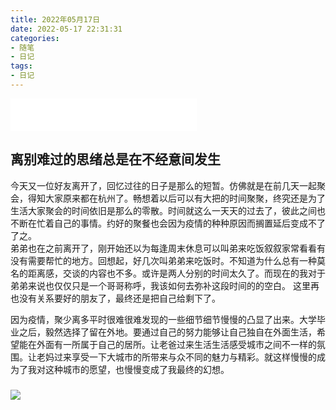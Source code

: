 ```yaml
---
title: 2022年05月17日
date: 2022-05-17 22:31:31
categories:
- 随笔
- 日记
tags:
- 日记
---
```


<iframe frameborder="no" border="0" marginwidth="0" marginheight="0" width=298 height=52 src="//music.163.com/outchain/player?type=2&id=1846568891&auto=1&height=32"></iframe>

## 离别难过的思绪总是在不经意间发生  

今天又一位好友离开了，回忆过往的日子是那么的短暂。仿佛就是在前几天一起聚会，得知大家原来都在杭州了。畅想着以后可以有大把的时间聚聚，终究还是为了生活大家聚会的时间依旧是那么的零散。时间就这么一天天的过去了，彼此之间也不断在忙着自己的事情。约好的聚餐也会因为疫情的种种原因而搁置延后变成不了了之。  
弟弟也在之前离开了，刚开始还以为每逢周末休息可以叫弟来吃饭叙叙家常看看有没有需要帮忙的地方。回想起，好几次叫弟弟来吃饭时。不知道为什么总有一种莫名的距离感，交谈的内容也不多。或许是两人分别的时间太久了。而现在的我对于弟弟来说也仅仅只是一个哥哥称呼，我该如何去弥补这段时间的的空白。
这里再也没有关系要好的朋友了，最终还是把自己给剩下了。



因为疫情，聚少离多平时很难很难发现的一些细节细节慢慢的凸显了出来。大学毕业之后，毅然选择了留在外地。要通过自己的努力能够让自己独自在外面生活，希望能在外面有一所属于自己的居所。让老爸过来生活生活感受城市之间不一样的氛围。让老妈过来享受一下大城市的所带来与众不同的魅力与精彩。就这样慢慢的成为了我对这种城市的愿望，也慢慢变成了我最终的幻想。

### 

![](http://blog.feizhufanfan.top:18088/minio/images/blog/P20409-135150.jpg)
